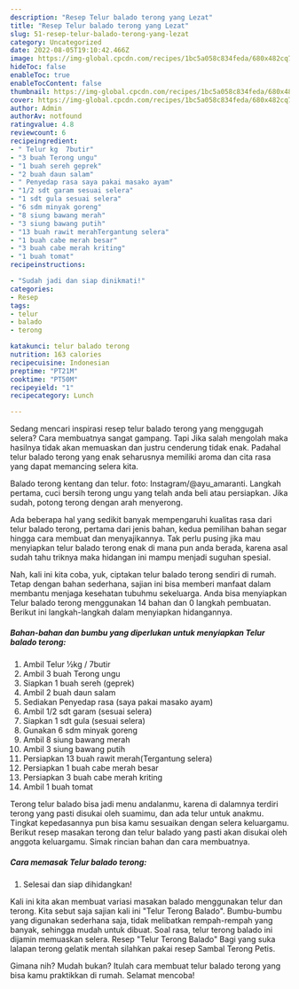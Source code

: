 ```yaml
---
description: "Resep Telur balado terong yang Lezat"
title: "Resep Telur balado terong yang Lezat"
slug: 51-resep-telur-balado-terong-yang-lezat
category: Uncategorized
date: 2022-08-05T19:10:42.466Z
image: https://img-global.cpcdn.com/recipes/1bc5a058c834feda/680x482cq70/telur-balado-terong-foto-resep-utama.jpg
hideToc: false
enableToc: true
enableTocContent: false
thumbnail: https://img-global.cpcdn.com/recipes/1bc5a058c834feda/680x482cq70/telur-balado-terong-foto-resep-utama.jpg
cover: https://img-global.cpcdn.com/recipes/1bc5a058c834feda/680x482cq70/telur-balado-terong-foto-resep-utama.jpg
author: Admin
authorAv: notfound
ratingvalue: 4.8
reviewcount: 6
recipeingredient:
- " Telur kg  7butir"
- "3 buah Terong ungu"
- "1 buah sereh geprek"
- "2 buah daun salam"
- " Penyedap rasa saya pakai masako ayam"
- "1/2 sdt garam sesuai selera"
- "1 sdt gula sesuai selera"
- "6 sdm minyak goreng"
- "8 siung bawang merah"
- "3 siung bawang putih"
- "13 buah rawit merahTergantung selera"
- "1 buah cabe merah besar"
- "3 buah cabe merah kriting"
- "1 buah tomat"
recipeinstructions:

- "Sudah jadi dan siap dinikmati!"
categories:
- Resep
tags:
- telur
- balado
- terong

katakunci: telur balado terong 
nutrition: 163 calories
recipecuisine: Indonesian
preptime: "PT21M"
cooktime: "PT50M"
recipeyield: "1"
recipecategory: Lunch

---
```



Sedang mencari inspirasi resep telur balado terong yang menggugah selera? Cara membuatnya sangat gampang. Tapi Jika salah mengolah maka hasilnya tidak akan memuaskan dan justru cenderung tidak enak. Padahal telur balado terong yang enak seharusnya memiliki aroma dan cita rasa yang dapat memancing selera kita.


Balado terong kentang dan telur. foto: Instagram/@ayu_amaranti. Langkah pertama, cuci bersih terong ungu yang telah anda beli atau persiapkan. Jika sudah, potong terong dengan arah menyerong.

Ada beberapa hal yang sedikit banyak mempengaruhi kualitas rasa dari telur balado terong, pertama dari jenis bahan, kedua pemilihan bahan segar hingga cara membuat dan menyajikannya. Tak perlu pusing jika mau menyiapkan telur balado terong enak di mana pun anda berada, karena asal sudah tahu triknya maka hidangan ini mampu menjadi suguhan spesial.


Nah, kali ini kita coba, yuk, ciptakan telur balado terong sendiri di rumah. Tetap dengan bahan sederhana, sajian ini bisa memberi manfaat dalam membantu menjaga kesehatan tubuhmu sekeluarga. Anda bisa menyiapkan Telur balado terong menggunakan 14 bahan dan 0 langkah pembuatan. Berikut ini langkah-langkah dalam menyiapkan hidangannya.

<!--inarticleads1-->

##### Bahan-bahan dan bumbu yang diperlukan untuk menyiapkan Telur balado terong:

1. Ambil  Telur ½kg / 7butir
1. Ambil 3 buah Terong ungu
1. Siapkan 1 buah sereh (geprek)
1. Ambil 2 buah daun salam
1. Sediakan  Penyedap rasa (saya pakai masako ayam)
1. Ambil 1/2 sdt garam (sesuai selera)
1. Siapkan 1 sdt gula (sesuai selera)
1. Gunakan 6 sdm minyak goreng
1. Ambil 8 siung bawang merah
1. Ambil 3 siung bawang putih
1. Persiapkan 13 buah rawit merah(Tergantung selera)
1. Persiapkan 1 buah cabe merah besar
1. Persiapkan 3 buah cabe merah kriting
1. Ambil 1 buah tomat


Terong telur balado bisa jadi menu andalanmu, karena di dalamnya terdiri terong yang pasti disukai oleh suamimu, dan ada telur untuk anakmu. Tingkat kepedasannya pun bisa kamu sesuaikan dengan selera keluargamu. Berikut resep masakan terong dan telur balado yang pasti akan disukai oleh anggota keluargamu. Simak rincian bahan dan cara membuatnya. 

<!--inarticleads2-->

##### Cara memasak Telur balado terong:


1. Selesai dan siap dihidangkan!

Kali ini kita akan membuat variasi masakan balado menggunakan telur dan terong. Kita sebut saja sajian kali ini &#34;Telur Terong Balado&#34;. Bumbu-bumbu yang digunakan sederhana saja, tidak melibatkan rempah-rempah yang banyak, sehingga mudah untuk dibuat. Soal rasa, telur terong balado ini dijamin memuaskan selera. Resep &#34;Telur Terong Balado&#34; Bagi yang suka lalapan terong gelatik mentah silahkan pakai resep Sambal Terong Petis. 

Gimana nih? Mudah bukan? Itulah cara membuat telur balado terong yang bisa kamu praktikkan di rumah. Selamat mencoba!
